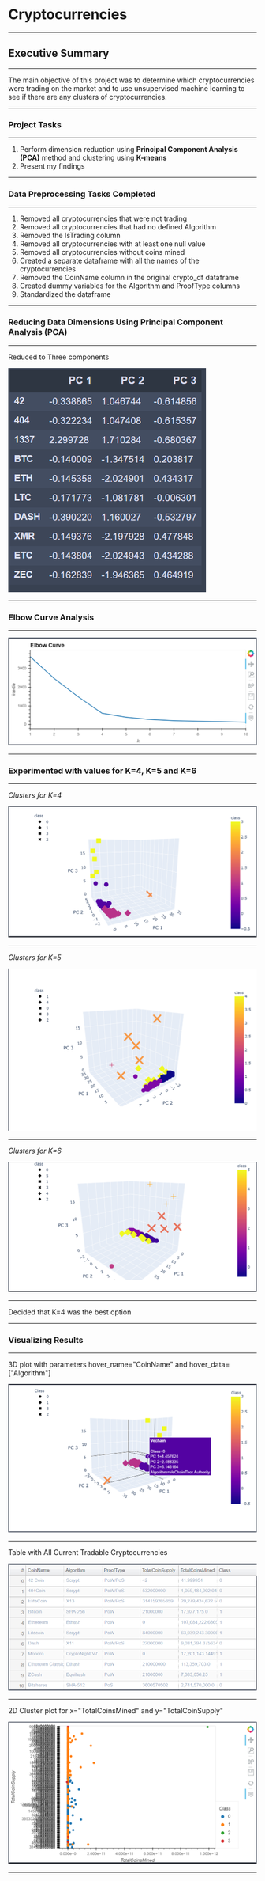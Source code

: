 # Cryptocurrencies
---------------------------------------------------------------------------------------------------
## Executive Summary
---------------------------------------------------------------------------------------------------
The main objective of this project was to determine which cryptocurrencies were trading on the market
and to use unsupervised machine learning to see if there are any clusters of cryptocurrencies.

----------------------
### Project Tasks ###
----------------------
1. Perform dimension reduction using **Principal Component Analysis (PCA)** method and clustering using **K-means**
2. Present my findings

--------------------------------------
### Data Preprocessing Tasks Completed
--------------------------------------
1. Removed all cryptocurrencies that were not trading
2. Removed all cryptocurrencies that had no defined Algorithm
3. Removed the IsTrading column
4. Removed all cryptocurrencies with at least one null value
5. Removed all cryptocurrencies without coins mined
6. Created a separate dataframe with all the names of the cryptocurrencies
7. Removed the CoinName column in the original crypto_df dataframe
8. Created dummy variables for the Algorithm and ProofType columns
9. Standardized the dataframe

---------------------------------------------------------------------
### Reducing Data Dimensions Using Principal Component Analysis (PCA)
---------------------------------------------------------------------

Reduced to Three components

![](https://github.com/GR8505/Cryptocurrencies/blob/master/Images/I1.png)

------------------------
### Elbow Curve Analysis
------------------------

![](https://github.com/GR8505/Cryptocurrencies/blob/master/Images/I2.png)

-------------------------------------------------------------------------
### Experimented with values for K=4, K=5 and K=6
-------------------------------------------------------------------------
_Clusters for K=4_

![](https://github.com/GR8505/Cryptocurrencies/blob/master/Images/K4.png)

-------------------------------------------------------------------------
_Clusters for K=5_

![](https://github.com/GR8505/Cryptocurrencies/blob/master/Images/K5.png)

------------------------------------------------------------------------
_Clusters for K=6_

![](https://github.com/GR8505/Cryptocurrencies/blob/master/Images/K6.png)

-------------------------------------------------------------------------

Decided that K=4 was the best option

-----------------------
### Visualizing Results
-----------------------

3D plot with parameters hover_name="CoinName" and hover_data=["Algorithm"]

![](https://github.com/GR8505/Cryptocurrencies/blob/master/Images/I3.png)

---------------------------------------------------------------------------

Table with All Current Tradable Cryptocurrencies

![](https://github.com/GR8505/Cryptocurrencies/blob/master/Images/I4.png)

--------------------------------------------------------------------------

2D Cluster plot for x="TotalCoinsMined" and y="TotalCoinSupply"

![](https://github.com/GR8505/Cryptocurrencies/blob/master/Images/I5.png)

--------------------------------------------------------------------------

